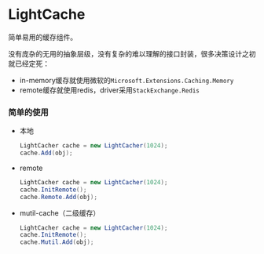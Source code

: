 # LightCache
简单易用的缓存组件。

没有庞杂的无用的抽象层级，没有复杂的难以理解的接口封装，很多决策设计之初就已经定死：
- in-memory缓存就使用微软的`Microsoft.Extensions.Caching.Memory`
- remote缓存就使用redis，driver采用`StackExchange.Redis`

### 简单的使用
- 本地
  ```csharp
  LightCacher cache = new LightCacher(1024);
  cache.Add(obj);
  ```

- remote
  ```csharp
  LightCacher cache = new LightCacher(1024);
  cache.InitRemote();
  cache.Remote.Add(obj);
  ```

- mutil-cache（二级缓存）
  ```csharp
  LightCacher cache = new LightCacher(1024);
  cache.InitRemote();
  cache.Mutil.Add(obj);
  ```


